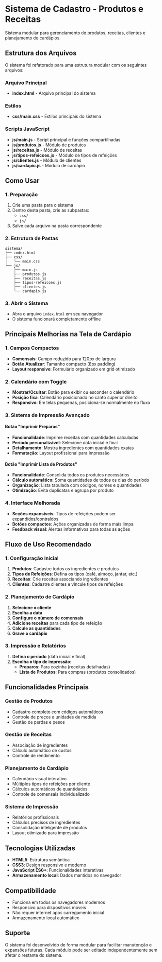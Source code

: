 # Sistema de Cadastro - Produtos e Receitas

Sistema modular para gerenciamento de produtos, receitas, clientes e planejamento de cardápios.

## Estrutura dos Arquivos

O sistema foi refatorado para uma estrutura modular com os seguintes arquivos:

### Arquivo Principal
- **index.html** - Arquivo principal do sistema

### Estilos
- **css/main.css** - Estilos principais do sistema

### Scripts JavaScript
- **js/main.js** - Script principal e funções compartilhadas
- **js/produtos.js** - Módulo de produtos
- **js/receitas.js** - Módulo de receitas  
- **js/tipos-refeicoes.js** - Módulo de tipos de refeições
- **js/clientes.js** - Módulo de clientes
- **js/cardapio.js** - Módulo de cardápio

## Como Usar

### 1. Preparação
1. Crie uma pasta para o sistema
2. Dentro desta pasta, crie as subpastas:
   - `css/`
   - `js/`
3. Salve cada arquivo na pasta correspondente

### 2. Estrutura de Pastas
```
sistema/
├── index.html
├── css/
│   └── main.css
└── js/
    ├── main.js
    ├── produtos.js
    ├── receitas.js
    ├── tipos-refeicoes.js
    ├── clientes.js
    └── cardapio.js
```

### 3. Abrir o Sistema
- Abra o arquivo `index.html` em seu navegador
- O sistema funcionará completamente offline

## Principais Melhorias na Tela de Cardápio

### 1. Campos Compactos
- **Comensais**: Campo reduzido para 120px de largura
- **Botão Atualizar**: Tamanho compacto (8px padding)
- **Layout responsivo**: Formulário organizado em grid otimizado

### 2. Calendário com Toggle
- **Mostrar/Ocultar**: Botão para exibir ou esconder o calendário
- **Posição fixa**: Calendário posicionado no canto superior direito
- **Responsivo**: Em telas pequenas, posiciona-se normalmente no fluxo

### 3. Sistema de Impressão Avançado

#### Botão "Imprimir Preparos"
- **Funcionalidade**: Imprime receitas com quantidades calculadas
- **Período personalizável**: Selecione data inicial e final
- **Detalhamento**: Mostra ingredientes com quantidades exatas
- **Formatação**: Layout profissional para impressão

#### Botão "Imprimir Lista de Produtos"  
- **Funcionalidade**: Consolida todos os produtos necessários
- **Cálculo automático**: Soma quantidades de todos os dias do período
- **Organização**: Lista tabulada com códigos, nomes e quantidades
- **Otimização**: Evita duplicatas e agrupa por produto

### 4. Interface Melhorada
- **Seções expansíveis**: Tipos de refeições podem ser expandidos/contraídos
- **Botões compactos**: Ações organizadas de forma mais limpa
- **Feedback visual**: Alertas informativos para todas as ações

## Fluxo de Uso Recomendado

### 1. Configuração Inicial
1. **Produtos**: Cadastre todos os ingredientes e produtos
2. **Tipos de Refeições**: Defina os tipos (café, almoço, jantar, etc.)
3. **Receitas**: Crie receitas associando ingredientes
4. **Clientes**: Cadastre clientes e vincule tipos de refeições

### 2. Planejamento de Cardápio
1. **Selecione o cliente**
2. **Escolha a data**
3. **Configure o número de comensais**
4. **Adicione receitas** para cada tipo de refeição
5. **Calcule as quantidades**
6. **Grave o cardápio**

### 3. Impressão e Relatórios
1. **Defina o período** (data inicial e final)
2. **Escolha o tipo de impressão**:
   - **Preparos**: Para cozinha (receitas detalhadas)
   - **Lista de Produtos**: Para compras (produtos consolidados)

## Funcionalidades Principais

### Gestão de Produtos
- Cadastro completo com códigos automáticos
- Controle de preços e unidades de medida
- Gestão de perdas e pesos

### Gestão de Receitas
- Associação de ingredientes
- Cálculo automático de custos
- Controle de rendimento

### Planejamento de Cardápio
- Calendário visual interativo
- Múltiplos tipos de refeições por cliente
- Cálculos automáticos de quantidades
- Controle de comensais individualizado

### Sistema de Impressão
- Relatórios profissionais
- Cálculos precisos de ingredientes
- Consolidação inteligente de produtos
- Layout otimizado para impressão

## Tecnologias Utilizadas
- **HTML5**: Estrutura semântica
- **CSS3**: Design responsivo e moderno
- **JavaScript ES6+**: Funcionalidades interativas
- **Armazenamento local**: Dados mantidos no navegador

## Compatibilidade
- Funciona em todos os navegadores modernos
- Responsivo para dispositivos móveis
- Não requer internet após carregamento inicial
- Armazenamento local automático

## Suporte
O sistema foi desenvolvido de forma modular para facilitar manutenção e expansões futuras. Cada módulo pode ser editado independentemente sem afetar o restante do sistema.
